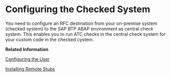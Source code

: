 <!-- loio146e77e2562440f8bae76c6f98ae3163 -->

# Configuring the Checked System

You need to configure an RFC destination from your on-premise system \(checked system\) to the SAP BTP ABAP environment as central check system. This enables you to run ATC checks in the central check system for your custom code in the checked cystem.

**Related Information**  


[Configuring the User](configuring-the-user-67c1963.md "")

[Installing Remote Stubs](installing-remote-stubs-4925612.md "During ATC execution, the central check system accesses the systems in your landscape remotely through so-called remote stubs using RFC connection. Thus, remote stubs serve as an interface between the central check system and on-premise systems; they return a model of custom code that needs to be checked.")

